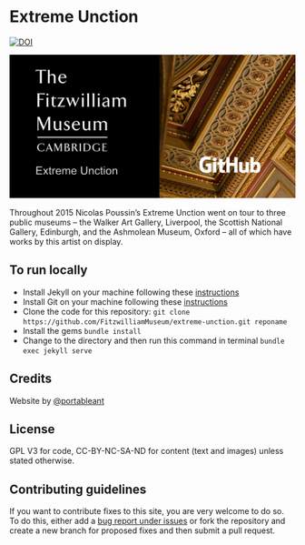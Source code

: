 # Extreme Unction

[![DOI](https://zenodo.org/badge/385943649.svg)](https://zenodo.org/badge/latestdoi/385943649)

![Extreme Unction card](/images/extreme.jpg)

Throughout 2015 Nicolas Poussin’s Extreme Unction went on tour to three public museums – the Walker Art Gallery, Liverpool, the Scottish National Gallery, Edinburgh, and the Ashmolean Museum, Oxford – all of which have works by this artist on display.


## To run locally

* Install Jekyll on your machine following these [instructions](https://jekyllrb.com/docs/installation/)
* Install Git on your machine following these [instructions](https://git-scm.com/book/en/v2/Getting-Started-Installing-Git)
* Clone the code for this repository:
   `git clone https://github.com/FitzwilliamMuseum/extreme-unction.git reponame`
* Install the gems
   `bundle install`
* Change to the directory and then run this command in terminal `bundle exec jekyll serve`


## Credits

Website by [@portableant](https://github.com/portableant)

## License

GPL V3 for code, CC-BY-NC-SA-ND for content (text and images) unless stated otherwise.

## Contributing guidelines

If you want to contribute fixes to this site, you are very welcome to do so. To do this, either add a [bug report under issues](https://github.com/FitzwilliamMuseum/extreme-unction/issues) or fork the repository and create a new branch for proposed fixes and then submit a pull request.
